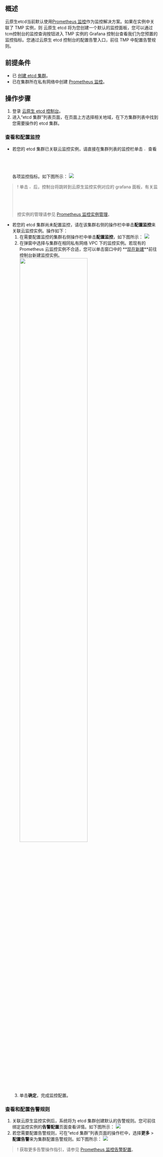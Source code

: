 ## 概述

云原生etcd当前默认使用[Prometheus 监控](https://cloud.tencent.com/document/product/457/71896)作为监控解决方案。如果在实例中关联了 TMP 实例，则 云原生 etcd 将为您创建一个默认的监控面板，您可以通过tcm控制台的监控查询按钮进入 TMP 实例的 Grafana 控制台查看我们为您预置的监控指标。您通过云原生 etcd 控制台的配置告警入口，前往 TMP 中配置告警规则。


## 前提条件

- 已 [创建 etcd 集群](https://cloud.tencent.com/document/product/457/58178)。
- 已在集群所在私有网络中创建 [Prometheus 监控](https://cloud.tencent.com/document/product/457/71896)。

## 操作步骤

1. 登录 [云原生 etcd 控制台](https://console.cloud.tencent.com/tke2/etcd/list)。
2. 进入“etcd 集群”列表页面，在页面上方选择相关地域，在下方集群列表中找到您需要操作的 etcd 集群。


### 查看和配置监控

- 若您的 etcd 集群已关联云监控实例，请直接在集群列表的监控栏单击 <img src="https://main.qcloudimg.com/raw/67826d91dabbd482d987403b596cffb4.jpg" width="2%"> 查看各项监控指标。如下图所示：
![](https://main.qcloudimg.com/raw/b7a5eaf59280a49feae81a7711ad63ef.png)

>! 单击 <img src="https://main.qcloudimg.com/raw/67826d91dabbd482d987403b596cffb4.jpg" width="2%"> 后，控制台将跳转到云原生监控实例对应的 grafana 面板，有关监控实例的管理请参见 [Prometheus 监控实例管理](https://cloud.tencent.com/document/product/457/71897)。

- 若您的 etcd 集群尚未配置监控，请在该集群右侧的操作栏中单击**配置监控**来关联云监控实例。操作如下：
  1. 在需要配置监控的集群右侧操作栏中单击**配置监控**，如下图所示：
![](https://main.qcloudimg.com/raw/5b5cf33f70d506b3780222eb9e754fd2.png)
  2. 在弹窗中选择与集群在相同私有网络 VPC 下的监控实例。若现有的 Prometheus 云监控实例不合适，您可以单击窗口中的 **[现在新建](https://console.cloud.tencent.com/tke2/prometheus/list?rid=8)**前往控制台新建监控实例。
<img src="https://main.qcloudimg.com/raw/64f87af8da48d38bd4f9da1c02238ec0.png" width="70%"><br>
  3. 单击**确定**，完成监控配置。





### 查看和配置告警规则

1. 关联云原生监控实例后，系统将为 etcd 集群创建默认的告警规则。您可前往绑定监控实例的**告警配置**页面查看详情。如下图所示：
![](https://qcloudimg.tencent-cloud.cn/raw/aa4efbfb61050313cb86313642bf7d77.png)
2. 若您需要配置告警规则，可在“etcd 集群”列表页面的操作栏中，选择**更多** > **配置告警**来为集群配置告警规则。如下图所示：
![](https://main.qcloudimg.com/raw/d3b55a653a2906bbb51f2489b328d69f.png)
>! 获取更多告警操作指引，请参见 [Prometheus 监控告警配置](https://cloud.tencent.com/document/product/457/71903)。
